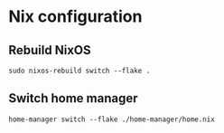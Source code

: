 # Nix configuration

## Rebuild NixOS

```
sudo nixos-rebuild switch --flake .
```

## Switch home manager

```
home-manager switch --flake ./home-manager/home.nix
```
